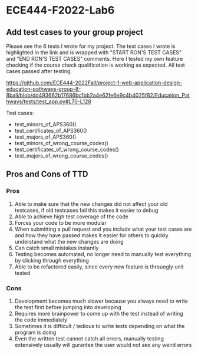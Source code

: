 # ECE444-F2022-Lab6

## Add test cases to your group project
Please see the 6 tests I wrote for my project. The test cases I wrote is highlighted in the link and is wrapped with "START RON'S TEST CASES" and "END RON'S TEST CASES" comments. Here I tested my own feature checking if the course check qualification is working as expected. All test cases passed after testing.

https://github.com/ECE444-2022Fall/project-1-web-application-design-education-pathways-group-8-8ball/blob/dd493662b17686bc1bb2a4e62fe6e9c4b4025f82/Education_Pathways/tests/test_app.py#L70-L128

Test cases:
- test_minors_of_APS360()
- test_certificates_of_APS360()
- test_majors_of_APS360()
- test_minors_of_wrong_course_codes()
- test_certificates_of_wrong_course_codes()
- test_majors_of_wrong_course_codes()

## Pros and Cons of TTD

### Pros
1. Able to make sure that the new changes did not affect your old testcases, if old testcases fail this makes it easier to debug
2. Able to achieve high test coverage of the code
3. Forces your code to be more modular
4. When submitting a pull request and you include what your test cases are and how they have passed makes it easier for others to quickly understand what the new changes are doing
5. Can catch small mistakes instantly
6. Testing becomes automated, no longer need to manually test everything by clicking through everything
7. Able to be refactored easily, since every new feature is throuogly unit tested

### Cons
1. Development becomes much slower because you always need to write the test first before jumping into developing
2. Requires more brainpower to come up with the test instead of writing the code immediately
3. Sometimes it is difficult / tedious to write tests depending on what the program is doing
4. Even the written test cannot catch all errors, manually testing extensively usually will gurantee the user would not see any weird errors
